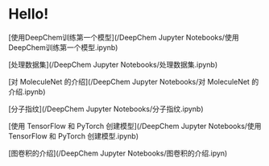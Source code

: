 Hello!
================================================
[使用DeepChem训练第一个模型](/DeepChem Jupyter Notebooks/使用DeepChem训练第一个模型.ipynb)

[处理数据集](/DeepChem Jupyter Notebooks/处理数据集.ipynb)

[对 MoleculeNet 的介绍](/DeepChem Jupyter Notebooks/对 MoleculeNet 的介绍.ipynb)

[分子指纹](/DeepChem Jupyter Notebooks/分子指纹.ipynb)

[使用 TensorFlow 和 PyTorch 创建模型](/DeepChem Jupyter Notebooks/使用 TensorFlow 和 PyTorch 创建模型.ipynb)

[图卷积的介绍](/DeepChem Jupyter Notebooks/图卷积的介绍.ipyn)